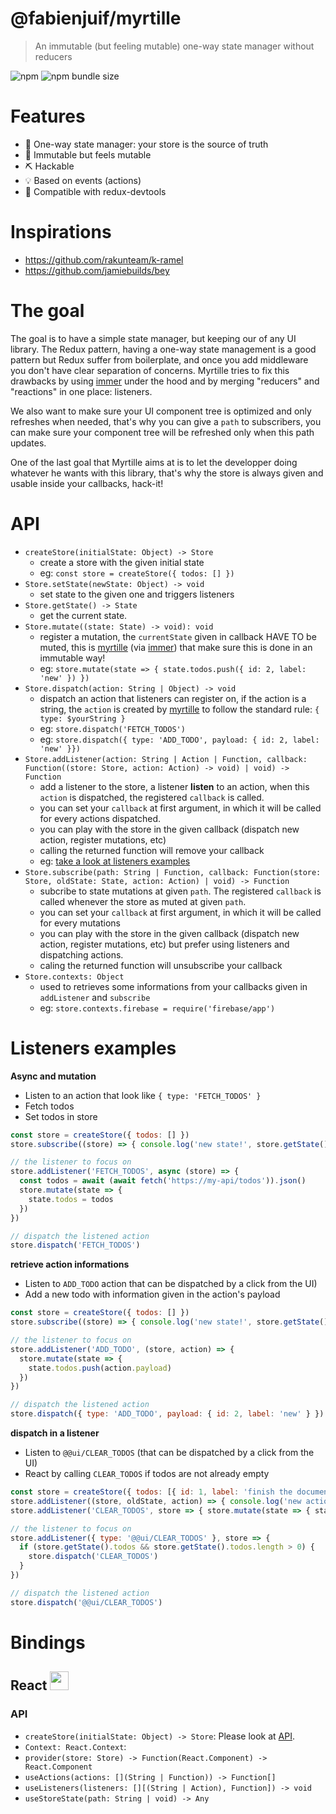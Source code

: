 # @fabienjuif/myrtille
> An immutable (but feeling mutable) one-way state manager without reducers

![npm](https://img.shields.io/npm/v/@fabienjuif/myrtille.svg) ![npm bundle size](https://img.shields.io/bundlephobia/minzip/@fabienjuif/myrtille.svg)

# Features
- 🔄 One-way state manager: your store is the source of truth
- 💎 Immutable but feels mutable
- ⛏️ Hackable
- 💡 Based on events (actions)
- 📖 Compatible with redux-devtools

# Inspirations
 - https://github.com/rakunteam/k-ramel
 - https://github.com/jamiebuilds/bey

# The goal
The goal is to have a simple state manager, but keeping our of any UI library.
The Redux pattern, having a one-way state management is a good pattern but Redux suffer from boilerplate, and once you add middleware you don't have clear separation of concerns.
Myrtille tries to fix this drawbacks by using [immer](https://github.com/immerjs/immer) under the hood and by merging "reducers" and "reactions" in one place: listeners.

We also want to make sure your UI component tree is optimized and only refreshes when needed, that's why you can give a `path` to subscribers, you can make sure your component tree will be refreshed only when this path updates.

One of the last goal that Myrtille aims at is to let the developper doing whatever he wants with this library, that's why the store is always given and usable inside your callbacks, hack-it!

# API
- `createStore(initialState: Object) -> Store`
  * create a store with the given initial state
  * eg: `const store = createStore({ todos: [] })`
- `Store.setState(newState: Object) -> void`
  * set state to the given one and triggers listeners
- `Store.getState() -> State`
  * get the current state.
- `Store.mutate((state: State) -> void): void`
  * register a mutation, the `currentState` given in callback HAVE TO be muted, this is [myrtille](https://github.com/fabienjuif/myrtille) (via [immer](https://github.com/immerjs/immer)) that make sure this is done in an immutable way!
  * eg: `store.mutate(state => { state.todos.push({ id: 2, label: 'new' }) })`
- `Store.dispatch(action: String | Object) -> void`
  * dispatch an action that listeners can register on, if the action is a string, the `action` is created by [myrtille](https://github.com/fabienjuif/myrtille) to follow the standard rule: `{ type: $yourString }`
  * eg: `store.dispatch('FETCH_TODOS')`
  * eg: `store.dispatch({ type: 'ADD_TODO', payload: { id: 2, label: 'new' }})`
- `Store.addListener(action: String | Action | Function, callback: Function((store: Store, action: Action) -> void) | void) -> Function`
  * add a listener to the store, a listener **listen** to an action, when this `action` is dispatched, the registered `callback` is called.
  * you can set your `callback` at first argument, in which it will be called for every actions dispatched.
  * you can play with the store in the given callback (dispatch new action, register mutations, etc)
  * calling the returned function will remove your callback
  * eg: [take a look at listeners examples](#listeners-examples)
- `Store.subscribe(path: String | Function, callback: Function(store: Store, oldState: State, action: Action) | void) -> Function`
  * subcribe to state mutations at given `path`. The registered `callback` is called whenever the store as muted at given `path`.
  * you can set your `callback` at first argument, in which it will be called for every mutations
  * you can play with the store in the given callback (dispatch new action, register mutations, etc) but prefer using listeners and dispatching actions.
  * caling the returned function will unsubscribe your callback
- `Store.contexts: Object`
  * used to retrieves some informations from your callbacks given in `addListener` and `subscribe`
  * eg: `store.contexts.firebase = require('firebase/app')`

# Listeners examples
**Async and mutation**
- Listen to an action that look like `{ type: 'FETCH_TODOS' }`
- Fetch todos
- Set todos in store
```js
const store = createStore({ todos: [] })
store.subscribe((store) => { console.log('new state!', store.getState()) })

// the listener to focus on
store.addListener('FETCH_TODOS', async (store) => {
  const todos = await (await fetch('https://my-api/todos')).json()
  store.mutate(state => {
    state.todos = todos
  })
})

// dispatch the listened action
store.dispatch('FETCH_TODOS')
```

**retrieve action informations**
- Listen to `ADD_TODO` action that can be dispatched by a click from the UI)
- Add a new todo with information given in the action's payload
```js
const store = createStore({ todos: [] })
store.subscribe((store) => { console.log('new state!', store.getState()) })

// the listener to focus on
store.addListener('ADD_TODO', (store, action) => {
  store.mutate(state => {
    state.todos.push(action.payload)
  })
})

// dispatch the listened action
store.dispatch({ type: 'ADD_TODO', payload: { id: 2, label: 'new' } })
```

**dispatch in a listener**
- Listen to `@@ui/CLEAR_TODOS` (that can be dispatched by a click from the UI)
- React by calling `CLEAR_TODOS` if todos are not already empty
```js
const store = createStore({ todos: [{ id: 1, label: 'finish the documentation' }] })
store.addListener((store, oldState, action) => { console.log('new action is dispatched!', action) })
store.addListener('CLEAR_TODOS', store => { store.mutate(state => { state.todos = [] }) })

// the listener to focus on
store.addListener({ type: '@@ui/CLEAR_TODOS' }, store => {
  if (store.getState().todos && store.getState().todos.length > 0) {
    store.dispatch('CLEAR_TODOS')
  }
})

// dispatch the listened action
store.dispatch('@@ui/CLEAR_TODOS')
```

# Bindings
## React <img width=30 src="https://upload.wikimedia.org/wikipedia/commons/thumb/a/a7/React-icon.svg/640px-React-icon.svg.png" />

### API
- `createStore(initialState: Object) -> Store`: Please look at [API](#api).
- `Context: React.Context`:
- `provider(store: Store) -> Function(React.Component) -> React.Component`
- `useActions(actions: [](String | Function)) -> Function[]`
- `useListeners(listeners: [][(String | Action), Function]) -> void`
- `useStoreState(path: String | void) -> Any`

